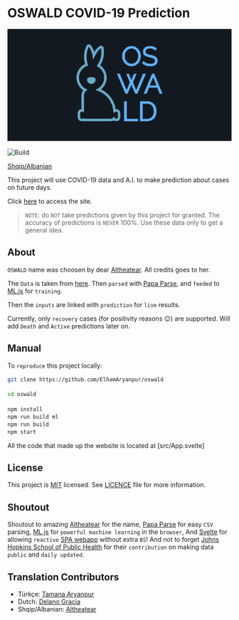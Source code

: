 # OSWALD COVID-19 Prediction

![Background](https://github.com/ElhamAryanpur/oswald/blob/master/public/background.png)

![Build](https://github.com/ElhamAryanpur/oswald/workflows/CI/badge.svg)

[Shqip/Albanian](https://github.com/ElhamAryanpur/oswald/blob/master/public/README_AB.md)

This project will use COVID-19 data and A.I. to make prediction about cases on future days.

Click [here](https://elhamaryanpur.github.io/oswald/) to access the site.

> `NOTE`: do `NOT` take predictions given by this project for granted. The accuracy of predictions is `NEVER` 100%. Use these data only to get a general idea.

## About

`OSWALD` name was choosen by dear [Altheatear](https://www.reddit.com/user/Altheatear/). All credits goes to her.

The `Data` is taken from [here](https://data.humdata.org/dataset/novel-coronavirus-2019-ncov-cases). Then `parsed` with [Papa Parse](https://www.papaparse.com/), and `feeded` to [ML.js](https://github.com/mljs/ml) for `training`.

Then the `inputs` are linked with `prediction` for `live` results.

Currently, only `recovery` cases (for positivity reasons 😉) are supported. Will add `Death` and `Active` predictions later on.

## Manual

To `reproduce` this project locally:

```bash
git clone https://github.com/ElhamAryanpur/oswald

cd oswald

npm install
npm run build ml
npm run build
npm start
```

All the code that made up the website is located at [src/App.svelte]

## License

This project is [MIT](https://opensource.org/licenses/MIT) licensed. See [LICENCE](https://github.com/ElhamAryanpur/oswald/blob/master/LICENSE) file for more information.

## Shoutout

Shoutout to amazing [Altheatear](https://www.reddit.com/user/Altheatear/) for the name, [Papa Parse](https://www.papaparse.com/) for easy `CSV` parsing, [ML.js](https://github.com/mljs/ml) for `powerful machine learning` in the `browser`, And [Svelte](https://svelte.dev/) for allowing `reactive` [SPA webapp](https://en.wikipedia.org/wiki/Single-page_application) without extra `BS`! And not to forget [Johns Hopkins School of Public Health](https://data.humdata.org/organization/e5d3aa82-538e-4dae-94c9-010cc8ecbbc8) for their `contribution` on making data `public` and `daily updated`.

## Translation Contributors

* Türkçe: [Tamana Aryanpur](https://www.instagram.com/taman.aryanpur)
* Dutch: [Delano Gracia](https://www.instagram.com/delanogarcia_)
* Shqip/Albanian: [Altheatear](https://www.reddit.com/user/Altheatear/)

